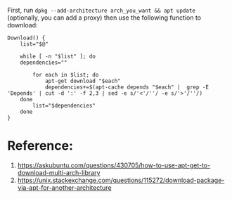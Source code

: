 First, run `dpkg --add-architecture arch_you_want && apt update` (optionally, you can add a proxy) then use the following function to download:

```
Download() {
    list="$@"

    while [ -n "$list" ]; do
	dependencies=""

        for each in $list; do
            apt-get download "$each"
            dependencies+=$(apt-cache depends "$each" |  grep -E 'Depends' | cut -d ':' -f 2,3 | sed -e s/'<'/''/ -e s/'>'/''/)
	done
        list="$dependencies"
    done
}
```

# Reference:

 1. https://askubuntu.com/questions/430705/how-to-use-apt-get-to-download-multi-arch-library
 2. https://unix.stackexchange.com/questions/115272/download-package-via-apt-for-another-architecture
